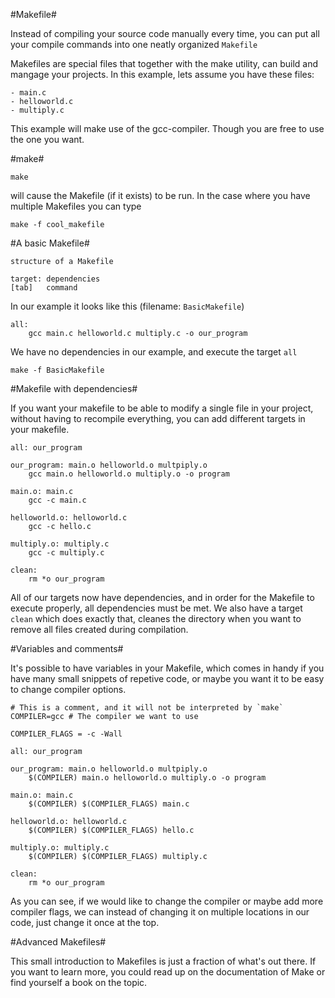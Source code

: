 #Makefile#

Instead of compiling your source code manually every time, you can put all your compile commands into one neatly organized `Makefile`

Makefiles are special files that together with the make utility, can build and mangage your projects. In this example, lets assume you have these files:

	- main.c
	- helloworld.c
	- multiply.c

This example will make use of the gcc-compiler. Though you are free to use the one you want.

#make#

`make`

will cause the Makefile (if it exists) to be run. In the case where you have multiple Makefiles you can type

`make -f cool_makefile`

#A basic Makefile#

	structure of a Makefile

	target: dependencies
	[tab]	command

In our example it looks like this (filename: `BasicMakefile`)

	all:
		gcc main.c helloworld.c multiply.c -o our_program

We have no dependencies in our example, and execute the target `all`

	make -f BasicMakefile

#Makefile with dependencies#

If you want your makefile to be able to modify a single file in your project, without having to recompile everything, you can add different targets in your makefile.

	all: our_program

	our_program: main.o helloworld.o multpiply.o
    	gcc main.o helloworld.o multiply.o -o program
	
	main.o: main.c
    	gcc -c main.c

	helloworld.o: helloworld.c
    	gcc -c hello.c
	
	multiply.o: multiply.c
    	gcc -c multiply.c

	clean:
    	rm *o our_program

All of our targets now have dependencies, and in order for the Makefile to execute properly, all dependencies must be met. We also have a target `clean` which does exactly that, cleanes the directory when you want to remove all files created during compilation.

#Variables and comments#

It's possible to have variables in your Makefile, which comes in handy if you have many small snippets of repetive code, or maybe you want it to be easy to change compiler options.

	# This is a comment, and it will not be interpreted by `make`
	COMPILER=gcc # The compiler we want to use
	
	COMPILER_FLAGS = -c -Wall

	all: our_program

	our_program: main.o helloworld.o multpiply.o
    	$(COMPILER) main.o helloworld.o multiply.o -o program
	
	main.o: main.c
    	$(COMPILER) $(COMPILER_FLAGS) main.c

	helloworld.o: helloworld.c
    	$(COMPILER) $(COMPILER_FLAGS) hello.c
	
	multiply.o: multiply.c
    	$(COMPILER) $(COMPILER_FLAGS) multiply.c

	clean:
    	rm *o our_program

As you can see, if we would like to change the compiler or maybe add more compiler flags, we can instead of changing it on multiple locations in our code, just change it once at the top.

#Advanced Makefiles#

This small introduction to Makefiles is just a fraction of what's out there. If you want to learn more, you could read up on the documentation of Make or find yourself a book on the topic.

